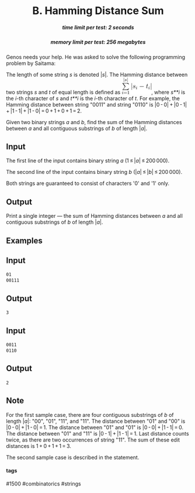 <h1 style='text-align: center;'> B. Hamming Distance Sum</h1>

<h5 style='text-align: center;'>time limit per test: 2 seconds</h5>
<h5 style='text-align: center;'>memory limit per test: 256 megabytes</h5>

Genos needs your help. He was asked to solve the following programming problem by Saitama:

The length of some string *s* is denoted |*s*|. The Hamming distance between two strings *s* and *t* of equal length is defined as ![](images/bbe2d432c57bbd368335d01f4f53b687ff302346.png), where *s**i* is the *i*-th character of *s* and *t**i* is the *i*-th character of *t*. For example, the Hamming distance between string "0011" and string "0110" is |0 - 0| + |0 - 1| + |1 - 1| + |1 - 0| = 0 + 1 + 0 + 1 = 2.

Given two binary strings *a* and *b*, find the sum of the Hamming distances between *a* and all contiguous substrings of *b* of length |*a*|.

## Input

The first line of the input contains binary string *a* (1 ≤ |*a*| ≤ 200 000).

The second line of the input contains binary string *b* (|*a*| ≤ |*b*| ≤ 200 000).

Both strings are guaranteed to consist of characters '0' and '1' only.

## Output

Print a single integer — the sum of Hamming distances between *a* and all contiguous substrings of *b* of length |*a*|.

## Examples

## Input


```
01  
00111  

```
## Output


```
3  

```
## Input


```
0011  
0110  

```
## Output


```
2  

```
## Note

For the first sample case, there are four contiguous substrings of *b* of length |*a*|: "00", "01", "11", and "11". The distance between "01" and "00" is |0 - 0| + |1 - 0| = 1. The distance between "01" and "01" is |0 - 0| + |1 - 1| = 0. The distance between "01" and "11" is |0 - 1| + |1 - 1| = 1. Last distance counts twice, as there are two occurrences of string "11". The sum of these edit distances is 1 + 0 + 1 + 1 = 3.

The second sample case is described in the statement.



#### tags 

#1500 #combinatorics #strings 